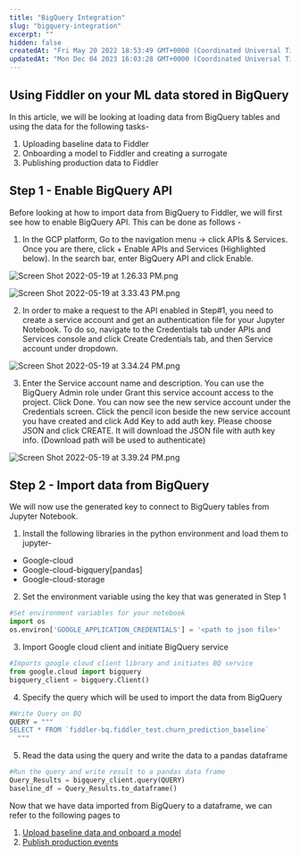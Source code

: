 ```yaml
---
title: "BigQuery Integration"
slug: "bigquery-integration"
excerpt: ""
hidden: false
createdAt: "Fri May 20 2022 18:53:49 GMT+0000 (Coordinated Universal Time)"
updatedAt: "Mon Dec 04 2023 16:03:28 GMT+0000 (Coordinated Universal Time)"
---
```

## Using Fiddler on your ML data stored in BigQuery

In this article, we will be looking at loading data from BigQuery tables and using the data for the following tasks-

1. Uploading baseline data to Fiddler
2. Onboarding a model to Fiddler and creating a surrogate
3. Publishing production data to Fiddler

## Step 1 - Enable BigQuery API

Before looking at how to import data from BigQuery to Fiddler, we will first see how to enable BigQuery API. This can be done as follows - 

1. In the GCP platform, Go to the navigation menu -> click APIs & Services. Once you are there, click + Enable APIs and Services (Highlighted below). In the search bar, enter BigQuery API and click Enable.

![](https://files.readme.io/75ca647-Screen_Shot_2022-05-19_at_1.26.33_PM.png "Screen Shot 2022-05-19 at 1.26.33 PM.png")

![](https://files.readme.io/3dd5deb-Screen_Shot_2022-05-19_at_3.33.43_PM.png "Screen Shot 2022-05-19 at 3.33.43 PM.png")

2. In order to make a request to the API enabled in Step#1, you need to create a service account and get an authentication file for your Jupyter Notebook. To do so, navigate to the Credentials tab under APIs and Services console and click Create Credentials tab, and then Service account under dropdown.

![](https://files.readme.io/ea63eca-Screen_Shot_2022-05-19_at_3.34.24_PM.png "Screen Shot 2022-05-19 at 3.34.24 PM.png")

3. Enter the Service account name and description. You can use the BigQuery Admin role under Grant this service account access to the project. Click Done. You can now see the new service account under the Credentials screen. Click the pencil icon beside the new service account you have created and click Add Key to add auth key. Please choose JSON and click CREATE. It will download the JSON file with auth key info. (Download path will be used to authenticate)

![](https://files.readme.io/662315e-Screen_Shot_2022-05-19_at_3.39.24_PM.png "Screen Shot 2022-05-19 at 3.39.24 PM.png")

## Step 2 - Import data from BigQuery

We will now use the generated key to connect to BigQuery tables from Jupyter Notebook. 

1. Install the following libraries in the python environment and load them to jupyter-

- Google-cloud
- Google-cloud-bigquery[pandas]
- Google-cloud-storage

2. Set the environment variable using the key that was generated in Step 1

```python
#Set environment variables for your notebook
import os
os.environ['GOOGLE_APPLICATION_CREDENTIALS'] = '<path to json file>'
```

3. Import Google cloud client and initiate BigQuery service

```python
#Imports google cloud client library and initiates BQ service
from google.cloud import bigquery
bigquery_client = bigquery.Client()
```

4. Specify the query which will be used to import the data from BigQuery

```python
#Write Query on BQ
QUERY = """
SELECT * FROM `fiddler-bq.fiddler_test.churn_prediction_baseline` 
  """
```

5. Read the data using the query and write the data to a pandas dataframe

```python
#Run the query and write result to a pandas data frame
Query_Results = bigquery_client.query(QUERY)
baseline_df = Query_Results.to_dataframe()
```

Now that we have data imported from BigQuery to a dataframe, we can refer to the following pages to

1. [Upload baseline data and onboard a model ](doc:uploading-a-baseline-dataset)
2. [Publish production events ](doc:publishing-batches-of-events)